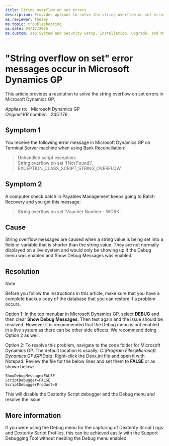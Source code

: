 ```yaml
---
title: String overflow on set errors
description: Provides options to solve the string overflow on set errors that may occur in Microsoft Dynamics GP.
ms.reviewer: theley
ms.topic: troubleshooting
ms.date: 04/17/2025
ms.custom: sap:System and Security Setup, Installation, Upgrade, and Migrations
---
```

# "String overflow on set" error messages occur in Microsoft Dynamics GP

This article provides a resolution to solve the string overflow on set errors in Microsoft Dynamics GP.

_Applies to:_ &nbsp; Microsoft Dynamics GP  
_Original KB number:_ &nbsp; 2451176

## Symptom 1

You receive the following error message in Microsoft Dynamics GP on Terminal Server machine when using Bank Reconciliation:

> Unhandled script exception:  
String overflow on set '[Not Found]'.  
EXCEPTION_CLASS_SCRIPT_STRING_OVERFLOW

## Symptom 2

A computer check batch in Payables Management keeps going to Batch Recovery and you get this message:

> String overflow on set 'Voucher Number - WORK'.

## Cause

String overflow messages are caused when a string value is being set into a field or variable that is shorter than the string value. They are not normally displayed on a live system and would only be showing up if the Debug menu was enabled and Show Debug Messages was enabled.

## Resolution

> [!NOTE]
> Before you follow the instructions in this article, make sure that you have a complete backup copy of the database that you can restore if a problem occurs.

Option 1: In the top menubar in Microsoft Dynamics GP, select **DEBUG** and then clear **Show Debug Messages**. Then test again and the issue should be resolved. However it is recommended that the Debug menu is not enabled in a live system as there can be other side effects. We recommend doing Option 2 as well.

Option 2: To resolve this problem, navigate to the code folder for Microsoft Dynamics GP. The default location is usually: *C:\Program Files\Microsoft Dynamics GP\GP\Data*. Right-click the Dexx.ini file and open it with Notepad. Review the file for the below lines and set them to **FALSE** or as shown below:

```console
ShowDebugMessage=FALSE
ScriptDebugger=FALSE
ScriptDebuggerProduct=0
```

This will disable the Dexterity Script debugger and the Debug menu and resolve the issue.

## More information

If you were using the Debug menu for the capturing of Dexterity Script Logs and Dexterity Script Profiles, this can be achieved easily with the Support Debugging Tool without needing the Debug menu enabled.
